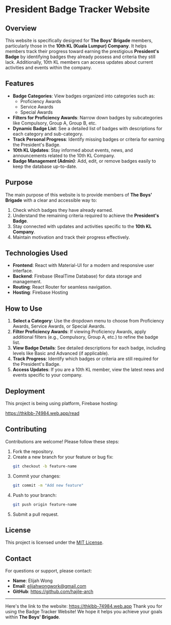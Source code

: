 # President Badge Tracker Website

## Overview

This website is specifically designed for **The Boys' Brigade** members, particularly those in the **10th KL (Kuala Lumpur) Company**. It helps members track their progress toward earning the prestigious **President's Badge** by identifying badges they already possess and criteria they still lack. Additionally, 10th KL members can access updates about current activities and events within the company.

## Features

- **Badge Categories**: View badges organized into categories such as:
  - Proficiency Awards
  - Service Awards
  - Special Awards
- **Filters for Proficiency Awards**: Narrow down badges by subcategories like Compulsory, Group A, Group B, etc.
- **Dynamic Badge List**: See a detailed list of badges with descriptions for each category and sub-category.
- **Track Personal Progress**: Identify missing badges or criteria for earning the President's Badge.
- **10th KL Updates**: Stay informed about events, news, and announcements related to the 10th KL Company.
- **Badge Management (Admin)**: Add, edit, or remove badges easily to keep the database up-to-date.

## Purpose

The main purpose of this website is to provide members of **The Boys' Brigade** with a clear and accessible way to:

1. Check which badges they have already earned.
2. Understand the remaining criteria required to achieve the **President's Badge**.
3. Stay connected with updates and activities specific to the **10th KL Company**.
4. Maintain motivation and track their progress effectively.

## Technologies Used

- **Frontend**: React with Material-UI for a modern and responsive user interface.
- **Backend**: Firebase (RealTime Database) for data storage and management.
- **Routing**: React Router for seamless navigation.
- **Hosting**: Firebase Hosting

## How to Use

1. **Select a Category**: Use the dropdown menu to choose from Proficiency Awards, Service Awards, or Special Awards.
2. **Filter Proficiency Awards**: If viewing Proficiency Awards, apply additional filters (e.g., Compulsory, Group A, etc.) to refine the badge list.
3. **View Badge Details**: See detailed descriptions for each badge, including levels like Basic and Advanced (if applicable).
4. **Track Progress**: Identify which badges or criteria are still required for the President's Badge.
5. **Access Updates**: If you are a 10th KL member, view the latest news and events specific to your company.


## Deployment

This project is being using platform, Firebase hosting:

https://thklbb-74984.web.app/read

## Contributing

Contributions are welcome! Please follow these steps:

1. Fork the repository.
2. Create a new branch for your feature or bug fix:
   ```bash
   git checkout -b feature-name
   ```
3. Commit your changes:
   ```bash
   git commit -m "Add new feature"
   ```
4. Push to your branch:
   ```bash
   git push origin feature-name
   ```
5. Submit a pull request.

## License

This project is licensed under the [MIT License](LICENSE).

## Contact

For questions or support, please contact:

- **Name**: Elijah Wong
- **Email**: elijahwongwork@gmail.com
- **GitHub**: https://github.com/hajile-arch

---
Here's the link to the website: https://thklbb-74984.web.app
Thank you for using the Badge Tracker Website! We hope it helps you achieve your goals within **The Boys' Brigade**.

